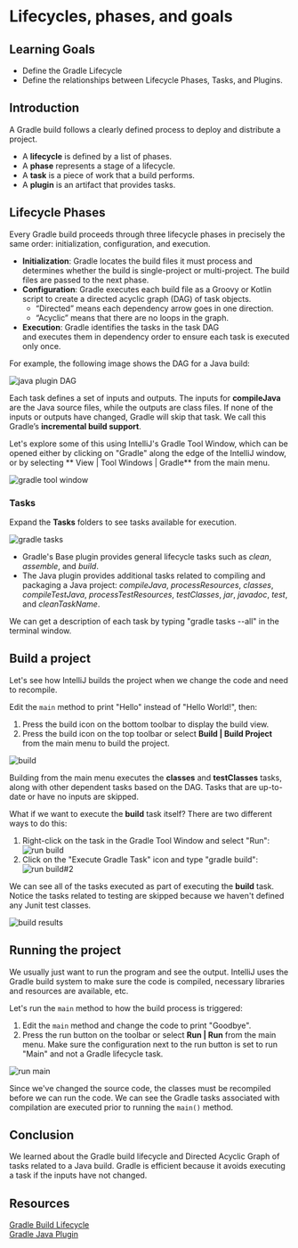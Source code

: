 # Lifecycles, phases, and goals

## Learning Goals

- Define the Gradle Lifecycle
- Define the relationships between Lifecycle Phases, Tasks, and Plugins.

## Introduction

A Gradle build follows a clearly defined process to deploy and distribute a project.  

- A **lifecycle** is defined by a list of phases. 
- A **phase** represents a stage of a lifecycle.
- A **task** is a piece of work that a build performs.
- A **plugin** is an artifact that provides tasks.

## Lifecycle Phases

Every Gradle build proceeds through three lifecycle phases
in precisely the same order: initialization, configuration, and execution.

- **Initialization**:  Gradle locates the build files it must process and
  determines whether the build is single-project or multi-project. The build files
  are passed to the next phase.
- **Configuration**: Gradle executes each build file as a Groovy or Kotlin script
  to create a directed acyclic graph (DAG) of task objects.
  - “Directed” means each dependency arrow goes in one direction. 
  - “Acyclic” means that there are no loops in the graph.
- **Execution**: Gradle identifies the tasks in the task DAG  
  and executes them in dependency order to ensure each task is executed only once.

For example, the following image shows the DAG for a Java build:

![java plugin DAG](https://curriculum-content.s3.amazonaws.com/6002/gradle-lifecycle/java-dag.png)

Each task defines a set of inputs and outputs.
The inputs for **compileJava** are the Java source files, while the
outputs are class files. If none of the inputs or outputs
have changed, Gradle will skip that task. 
We call this Gradle’s **incremental build support**.

Let's explore some of this using IntelliJ's Gradle Tool Window,
which can be opened either by clicking on "Gradle" along
the edge of the IntelliJ window, or by selecting ** View | Tool Windows | Gradle**
from the main menu.
  
![gradle tool window](https://curriculum-content.s3.amazonaws.com/6002/gradle-lifecycle/gradletoolwindow.png)

### Tasks

Expand the **Tasks** folders to see tasks available for execution.

![gradle tasks](https://curriculum-content.s3.amazonaws.com/6002/gradle-lifecycle/gradletasks.png)

- Gradle's Base plugin provides general lifecycle tasks such as *clean*,
  *assemble*, and *build*.
- The Java plugin provides additional tasks related to compiling and
  packaging a Java project: *compileJava*, *processResources*, *classes*,
  *compileTestJava*, *processTestResources*, *testClasses*, *jar*, *javadoc*,
  *test*, and *cleanTaskName*.

We can get a description of each task by typing "gradle tasks --all"
in the terminal window.

## Build a project

Let's see how IntelliJ builds the project when we change the code
and need to recompile. 

Edit the `main` method to print "Hello" instead of "Hello World!", then:

1. Press the build icon on the bottom toolbar to display the build view.
2. Press the build icon on the top toolbar or
   select **Build | Build Project** from the main menu to build the project.  

![build](https://curriculum-content.s3.amazonaws.com/6002/gradle-lifecycle/gradlebuild.png)

Building from the main menu executes the **classes**
and **testClasses** tasks, along with other dependent tasks
based on the DAG. Tasks that are up-to-date or have no inputs are skipped.

What if we want to execute the **build** task itself?
There are two different ways to do this:

1. Right-click on the task in the Gradle Tool Window and select "Run":
   ![run build](https://curriculum-content.s3.amazonaws.com/6002/gradle-lifecycle/runbuild.png)
2. Click on the "Execute Gradle Task" icon and type "gradle build":
   ![run build#2](https://curriculum-content.s3.amazonaws.com/6002/gradle-lifecycle/runbuild2.png)


We can see all of the tasks executed as part of executing the **build** task.  Notice
the tasks related to testing are skipped because we haven't defined any Junit
test classes.

![build results](https://curriculum-content.s3.amazonaws.com/6002/gradle-lifecycle/buildresults.png)
## Running the project

We usually just want to run the program and see the output.
IntelliJ uses the Gradle build system to make
sure the code is compiled, necessary libraries and
resources are available, etc.

Let's run the `main` method to how the build process is triggered:

1. Edit the `main` method and change the code to print "Goodbye".  
2. Press the run button on the toolbar or select **Run | Run** from the main menu.
   Make sure the configuration next to the run button is set to
   run "Main" and not a Gradle lifecycle task.

![run main](https://curriculum-content.s3.amazonaws.com/6002/gradle-lifecycle/runmain.png)

Since we've changed the source code, the classes must be recompiled
before we can run the code. We can see the Gradle tasks associated
with compilation are executed prior to running the `main()` method.


## Conclusion

We learned about the Gradle build lifecycle and Directed Acyclic
Graph of tasks related to a Java build.  Gradle is efficient because
it avoids executing a task if the inputs have not changed.

## Resources

[Gradle Build Lifecycle](https://docs.gradle.org/current/userguide/build_lifecycle.html)    
[Gradle Java Plugin](https://docs.gradle.org/current/userguide/java_plugin.html)    

